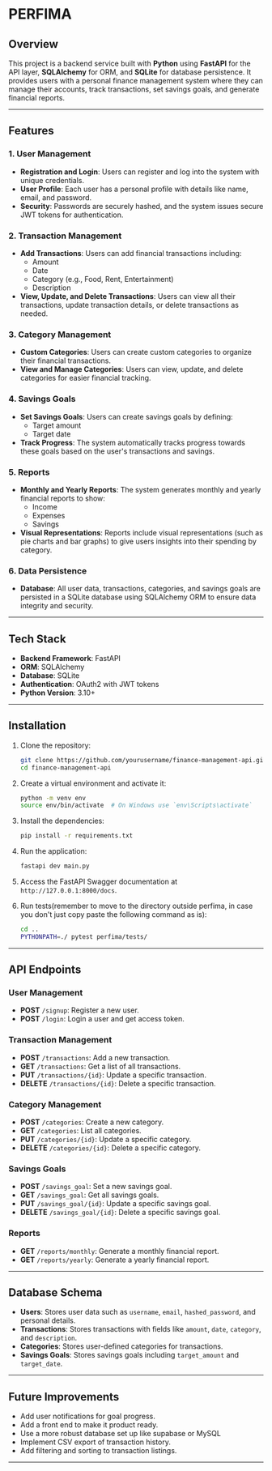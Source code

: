 # PERFIMA

## Overview

This project is a backend service built with **Python** using **FastAPI** for the API layer, **SQLAlchemy** for ORM, and **SQLite** for database persistence. It provides users with a personal finance management system where they can manage their accounts, track transactions, set savings goals, and generate financial reports.

---

## Features

### 1. **User Management**
   - **Registration and Login**: Users can register and log into the system with unique credentials.
   - **User Profile**: Each user has a personal profile with details like name, email, and password.
   - **Security**: Passwords are securely hashed, and the system issues secure JWT tokens for authentication.

### 2. **Transaction Management**
   - **Add Transactions**: Users can add financial transactions including:
     - Amount
     - Date
     - Category (e.g., Food, Rent, Entertainment)
     - Description
   - **View, Update, and Delete Transactions**: Users can view all their transactions, update transaction details, or delete transactions as needed.

### 3. **Category Management**
   - **Custom Categories**: Users can create custom categories to organize their financial transactions.
   - **View and Manage Categories**: Users can view, update, and delete categories for easier financial tracking.

### 4. **Savings Goals**
   - **Set Savings Goals**: Users can create savings goals by defining:
     - Target amount
     - Target date
   - **Track Progress**: The system automatically tracks progress towards these goals based on the user's transactions and savings.

### 5. **Reports**
   - **Monthly and Yearly Reports**: The system generates monthly and yearly financial reports to show:
     - Income
     - Expenses
     - Savings
   - **Visual Representations**: Reports include visual representations (such as pie charts and bar graphs) to give users insights into their spending by category.

### 6. **Data Persistence**
   - **Database**: All user data, transactions, categories, and savings goals are persisted in a SQLite database using SQLAlchemy ORM to ensure data integrity and security.

---

## Tech Stack

- **Backend Framework**: FastAPI
- **ORM**: SQLAlchemy
- **Database**: SQLite
- **Authentication**: OAuth2 with JWT tokens
- **Python Version**: 3.10+

---

## Installation

1. Clone the repository:

   ```bash
   git clone https://github.com/yourusername/finance-management-api.git
   cd finance-management-api
   ```

2. Create a virtual environment and activate it:

   ```bash
   python -m venv env
   source env/bin/activate  # On Windows use `env\Scripts\activate`
   ```

3. Install the dependencies:

   ```bash
   pip install -r requirements.txt
   ```

4. Run the application:

   ```bash
   fastapi dev main.py
   ```

6. Access the FastAPI Swagger documentation at `http://127.0.0.1:8000/docs`.

7. Run tests(remember to move to the directory outside perfima, in case you don't just copy paste the following command as is):


   ```bash
   cd ..
   PYTHONPATH=./ pytest perfima/tests/
   ```

---

## API Endpoints

### **User Management**

- **POST** `/signup`: Register a new user.
- **POST** `/login`: Login a user and get access token.

### **Transaction Management**

- **POST** `/transactions`: Add a new transaction.
- **GET** `/transactions`: Get a list of all transactions.
- **PUT** `/transactions/{id}`: Update a specific transaction.
- **DELETE** `/transactions/{id}`: Delete a specific transaction.

### **Category Management**

- **POST** `/categories`: Create a new category.
- **GET** `/categories`: List all categories.
- **PUT** `/categories/{id}`: Update a specific category.
- **DELETE** `/categories/{id}`: Delete a specific category.

### **Savings Goals**

- **POST** `/savings_goal`: Set a new savings goal.
- **GET** `/savings_goal`: Get all savings goals.
- **PUT** `/savings_goal/{id}`: Update a specific savings goal.
- **DELETE** `/savings_goal/{id}`: Delete a specific savings goal.

### **Reports**

- **GET** `/reports/monthly`: Generate a monthly financial report.
- **GET** `/reports/yearly`: Generate a yearly financial report.

---

## Database Schema

- **Users**: Stores user data such as `username`, `email`, `hashed_password`, and personal details.
- **Transactions**: Stores transactions with fields like `amount`, `date`, `category`, and `description`.
- **Categories**: Stores user-defined categories for transactions.
- **Savings Goals**: Stores savings goals including `target_amount` and `target_date`.

---

## Future Improvements

- Add user notifications for goal progress.
- Add a front end to make it product ready.
- Use a more robust database set up like supabase or MySQL
- Implement CSV export of transaction history.
- Add filtering and sorting to transaction listings.

---
